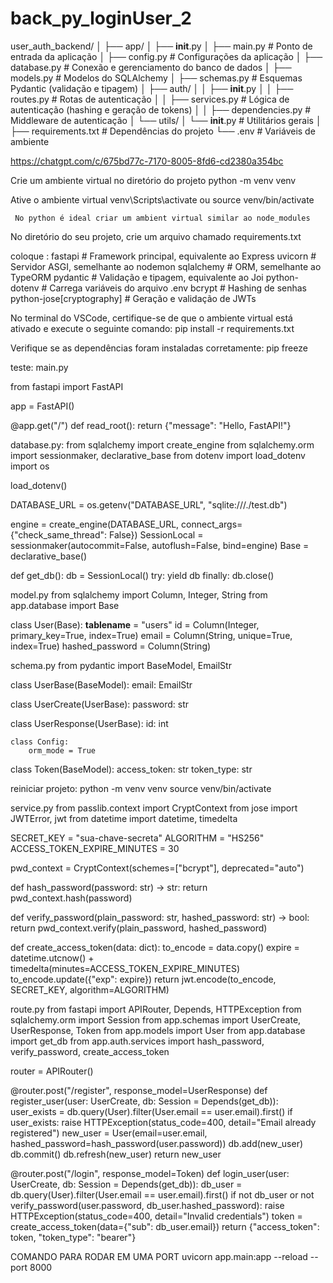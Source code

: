 # back_py_loginUser_2

user_auth_backend/
│
├── app/
│   ├── __init__.py
│   ├── main.py            # Ponto de entrada da aplicação
│   ├── config.py          # Configurações da aplicação
│   ├── database.py        # Conexão e gerenciamento do banco de dados
│   ├── models.py          # Modelos do SQLAlchemy
│   ├── schemas.py         # Esquemas Pydantic (validação e tipagem)
│   ├── auth/
│   │   ├── __init__.py
│   │   ├── routes.py      # Rotas de autenticação
│   │   ├── services.py    # Lógica de autenticação (hashing e geração de tokens)
│   │   ├── dependencies.py # Middleware de autenticação
│   └── utils/
│       └── __init__.py    # Utilitários gerais
│
├── requirements.txt       # Dependências do projeto
└── .env                   # Variáveis de ambiente

https://chatgpt.com/c/675bd77c-7170-8005-8fd6-cd2380a354bc



Crie um ambiente virtual no diretório do projeto
python -m venv venv


Ative o ambiente virtual
venv\Scripts\activate    ou   source venv/bin/activate

     No python é ideal criar um ambient virtual similar ao node_modules 


No diretório do seu projeto, crie um arquivo chamado
 requirements.txt

 coloque : 
   fastapi        # Framework principal, equivalente ao Express
   uvicorn        # Servidor ASGI, semelhante ao nodemon
   sqlalchemy     # ORM, semelhante ao TypeORM
   pydantic       # Validação e tipagem, equivalente ao Joi
   python-dotenv  # Carrega variáveis do arquivo .env
   bcrypt         # Hashing de senhas
   python-jose[cryptography]  # Geração e validação de JWTs


No terminal do VSCode, certifique-se de que o ambiente virtual está ativado e execute o seguinte comando:
pip install -r requirements.txt


Verifique se as dependências foram instaladas corretamente:
pip freeze



teste:
main.py

from fastapi import FastAPI

app = FastAPI()

@app.get("/")
def read_root():
    return {"message": "Hello, FastAPI!"}


database.py:
from sqlalchemy import create_engine
from sqlalchemy.orm import sessionmaker, declarative_base
from dotenv import load_dotenv
import os

load_dotenv()

DATABASE_URL = os.getenv("DATABASE_URL", "sqlite:///./test.db")

engine = create_engine(DATABASE_URL, connect_args={"check_same_thread": False})
SessionLocal = sessionmaker(autocommit=False, autoflush=False, bind=engine)
Base = declarative_base()

def get_db():
    db = SessionLocal()
    try:
        yield db
    finally:
        db.close()

model.py
from sqlalchemy import Column, Integer, String
from app.database import Base

class User(Base):
    __tablename__ = "users"
    id = Column(Integer, primary_key=True, index=True)
    email = Column(String, unique=True, index=True)
    hashed_password = Column(String)



schema.py
from pydantic import BaseModel, EmailStr

class UserBase(BaseModel):
    email: EmailStr

class UserCreate(UserBase):
    password: str

class UserResponse(UserBase):
    id: int

    class Config:
        orm_mode = True

class Token(BaseModel):
    access_token: str
    token_type: str


reiniciar projeto:
   python -m venv venv
   source venv/bin/activate


service.py
  from passlib.context import CryptContext
  from jose import JWTError, jwt
  from datetime import datetime, timedelta

  SECRET_KEY = "sua-chave-secreta"
  ALGORITHM = "HS256"
  ACCESS_TOKEN_EXPIRE_MINUTES = 30

  pwd_context = CryptContext(schemes=["bcrypt"], deprecated="auto")

  def hash_password(password: str) -> str:
    return pwd_context.hash(password)

  def verify_password(plain_password: str, hashed_password: str) -> bool:
    return pwd_context.verify(plain_password, hashed_password)

  def create_access_token(data: dict):
    to_encode = data.copy()
    expire = datetime.utcnow() + timedelta(minutes=ACCESS_TOKEN_EXPIRE_MINUTES)
    to_encode.update({"exp": expire})
    return jwt.encode(to_encode, SECRET_KEY, algorithm=ALGORITHM)


route.py
from fastapi import APIRouter, Depends, HTTPException
from sqlalchemy.orm import Session
from app.schemas import UserCreate, UserResponse, Token
from app.models import User
from app.database import get_db
from app.auth.services import hash_password, verify_password, create_access_token

router = APIRouter()

@router.post("/register", response_model=UserResponse)
def register_user(user: UserCreate, db: Session = Depends(get_db)):
    user_exists = db.query(User).filter(User.email == user.email).first()
    if user_exists:
        raise HTTPException(status_code=400, detail="Email already registered")
    new_user = User(email=user.email, hashed_password=hash_password(user.password))
    db.add(new_user)
    db.commit()
    db.refresh(new_user)
    return new_user

@router.post("/login", response_model=Token)
def login_user(user: UserCreate, db: Session = Depends(get_db)):
    db_user = db.query(User).filter(User.email == user.email).first()
    if not db_user or not verify_password(user.password, db_user.hashed_password):
        raise HTTPException(status_code=400, detail="Invalid credentials")
    token = create_access_token(data={"sub": db_user.email})
    return {"access_token": token, "token_type": "bearer"}


COMANDO PARA RODAR EM UMA PORT 
             uvicorn app.main:app --reload --port 8000
